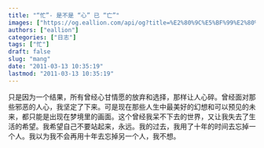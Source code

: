 ```yaml
---
title: "“忙”- 是不是 “心” 已 “亡”"
images: ["https://og.eallion.com/api/og?title=%E2%80%9C%E5%BF%99%E2%80%9D-%20%E6%98%AF%E4%B8%8D%E6%98%AF%20%E2%80%9C%E5%BF%83%E2%80%9D%20%E5%B7%B2%20%E2%80%9C%E4%BA%A1%E2%80%9D"]
authors: ["eallion"]
categories: ["日志"]
tags: ["忙"]
draft: false
slug: "mang"
date: "2011-03-13 10:35:19"
lastmod: "2011-03-13 10:35:19"
---
```


只是因为一个结果，所有曾经心甘情愿的放弃和选择，那样让人心碎。曾经面对那些邪恶的人心，我坚定了下来。可是现在那些人生中最美好的幻想和可以预见的未来，都只能是出现在梦境里的画面。这个曾经我呆不下去的世界，又让我失去了生活的希望。我希望自己不要站起来，永远。我的过去，我用了十年的时间去忘掉一个人。我以为我不会再用十年去忘掉另一个人，我不想。
